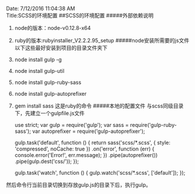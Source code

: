 Date: 7/12/2016 11:04:38 AM  
Title:SCSS的环境配置 
##SCSS的环境配置
#####外部依赖说明
1. node的版本：node-v0.12.8-x64
2. ruby的版本:rubyinstaller_V2.2.2.95_setup
#####node安装所需要的js文件
以下这些最好安装到项目的目录文件夹下

1. node install gulp -g
2. node install gulp-util
3. node install gulp-ruby-sass
4. node install gulp-autoprefixer
5. gem install sass 这是ruby的命令
#####本地的配置文件
与scss同级目录下，先建立一个gulpfile.js文件
     
     use strict;
     var gulp = require('gulp');
     var sass = require('gulp-ruby-sass');
     var autoprefixer = require('gulp-autoprefixer');

     gulp.task('default', function () {
       return sass('scss/*.scss', { style: 'compressed', noCache: true })
       .on('error', function (err) {
       console.error('Error!', err.message);
    })
       .pipe(autoprefixer())
       .pipe(gulp.dest('css/'));
    });

      gulp.task('watch', function () {
      gulp.watch('scss/*.scss', ['default']);
    });
   
然后命令行当前目录切换到存放gulp.js的目录下后，执行gulp。
